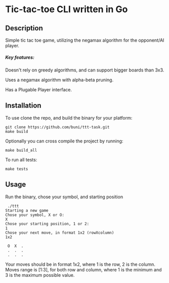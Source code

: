 Tic-tac-toe CLI written in Go
=======================
## Description 
Simple tic tac toe game, utilizing the negamax algorithm for the opponent/AI player.
##### Key features:
Doesn't rely on greedy algorithms, and can support bigger boards than 3x3.

Uses a negamax algorithm with alpha-beta pruning.

Has a Plugable Player interface.

## Installation
To use clone the repo, and build the binary for your platform:
```
git clone https://github.com/buni/ttt-task.git
make build 
```
Optionally you can cross compile the project by running:
```
make build_all
```
To run all tests:
```
make tests
```
## Usage
Run the binary, chose your symbol, and starting position
```
 ./ttt
Starting a new game
Chose your symbol, X or O:
X
Chose your starting position, 1 or 2:
1
Chose your next move, in format 1x2 (rowXcolumn)
1x2

 O  X  .
 .  .  .
 .  .  .
```
Your moves should be in format 1x2, where 1 is the row, 2 is the column. 
Moves range is [1:3], for both row and column, where 1 is the minimum and 3 is the maximum possible value.

